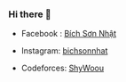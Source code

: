 ### Hi there 👋
- Facebook : [Bích Sơn Nhật](https://www.facebook.com/SonNhat.Profile)

- Instagram: [bichsonnhat](https://www.instagram.com/bichsonnhat/)

- Codeforces: [ShyWoou](https://codeforces.com/profile/ShyWoou)
<!--
**bichsonnhat/bichsonnhat** is a ✨ _special_ ✨ repository because its `README.md` (this file) appears on your GitHub profile.

Here are some ideas to get you started:

- 🔭 I’m currently working on ...
- 🌱 I’m currently learning ...
- 👯 I’m looking to collaborate on ...
- 🤔 I’m looking for help with ...
- 💬 Ask me about ...
- 📫 How to reach me: ...
- 😄 Pronouns: ...
- ⚡ Fun fact: ...
-->
